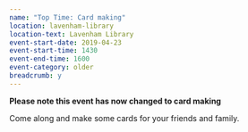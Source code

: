 ```yaml
---
name: "Top Time: Card making"
location: lavenham-library
location-text: Lavenham Library
event-start-date: 2019-04-23
event-start-time: 1430
event-end-time: 1600
event-category: older
breadcrumb: y
---
```


**Please note this event has now changed to card making**

Come along and make some cards for your friends and family.
